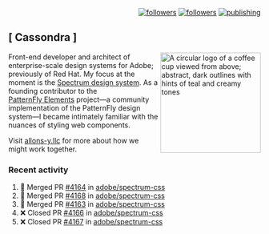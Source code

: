 <p align="right"><a rel="me" href="https://front-end.social/@castastrophe">
    <img alt="followers" title="Follow me on Mastodon" src="https://img.shields.io/mastodon/follow/109297102751309835?domain=https%3A%2F%2Ffront-end.social&label=Follow&logo=mastodon&logoColor=white&style=for-the-badge&labelColor=008080&color=006969"/></a>
  <a href="https://codepen.io/castastrophe/">
    <img alt="followers" title="Follow me on CodePen" src="https://img.shields.io/badge/23-1?color=640464&labelColor=7c007c&style=for-the-badge&logo=codepen&label=Follow"/></a>
<a href="https://castastrophe.medium.com/">
    <img alt="publishing" title="View articles on Medium" src="https://img.shields.io/badge/107-1?color=666&labelColor=444&label=subscribe&logo=medium&logoColor=white&style=for-the-badge"/></a>
</p>

## [&nbsp;Cassondra&nbsp;]

<img align="right" src="https://github-production-user-asset-6210df.s3.amazonaws.com/1840295/253016758-ba468774-1cd3-42c2-8f43-947b5eeb5edf.png" height="200" alt="A circular logo of a coffee cup viewed from above; abstract, dark outlines with hints of teal and creamy tones">

Front-end developer and architect of enterprise-scale design systems for Adobe; previously of Red Hat. My focus at the moment is the [Spectrum design system](https://github.com/adobe/spectrum-css). As a founding contributor to the [PatternFly&nbsp;Elements](https://github.com/patternfly/patternfly-elements) project&mdash;a community implementation of the PatternFly design system&mdash;I became intimately familiar with the nuances of styling web components.

Visit [allons-y.llc](http://allons-y.llc/) for more about how we might work together.

### Recent activity

<!--START_SECTION:activity-->
1. 🎉 Merged PR [#4164](https://github.com/adobe/spectrum-css/pull/4164) in [adobe/spectrum-css](https://github.com/adobe/spectrum-css)
2. 🎉 Merged PR [#4168](https://github.com/adobe/spectrum-css/pull/4168) in [adobe/spectrum-css](https://github.com/adobe/spectrum-css)
3. 🎉 Merged PR [#4163](https://github.com/adobe/spectrum-css/pull/4163) in [adobe/spectrum-css](https://github.com/adobe/spectrum-css)
4. ❌ Closed PR [#4166](https://github.com/adobe/spectrum-css/pull/4166) in [adobe/spectrum-css](https://github.com/adobe/spectrum-css)
5. ❌ Closed PR [#4167](https://github.com/adobe/spectrum-css/pull/4167) in [adobe/spectrum-css](https://github.com/adobe/spectrum-css)
<!--END_SECTION:activity-->

